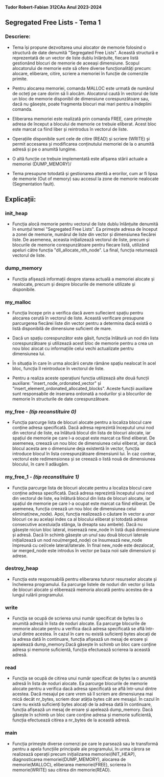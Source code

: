 **Tudor Robert-Fabian**
**312CAa**
**Anul 2023-2024**

## Segregated Free Lists - Tema 1

### Descriere:

* Tema își propune dezvoltarea unui alocator de memorie folosind o structură de date denumită "Segregated Free Lists". Această structură e reprezentată de un vector de liste dublu înlănțuite, fiecare listă gestionând blocuri de memorie de aceeași dimensiune. Scopul alocatorului de memorie este să ofere diverse funcționalități precum: alocare, eliberare, citire, scriere a memoriei în funcție de comenzile primite.

* Pentru alocarea memoriei, comanda MALLOC este urmată de numărul de octeți pe care dorim să îi alocăm. Alocatorul caută în vectorul de liste un bloc de memorie disponibil de dimensiune corespunzătoare sau, dacă nu găsește, poate fragmenta blocuri mai mari pentru a îndeplini comanda.

* Eliberarea memoriei este realizată prin comanda FREE, care primește adresa de început a blocului de memorie ce trebuie eliberat. Acest bloc este marcat ca fiind liber și reintrodus în vectorul de liste.

* Operațiile disponibile sunt cele de citire (READ) și scriere (WRITE) și permit accesarea și modificarea conținutului memoriei de la o anumită adresă și pe o anumită lungime.

* O altă funcție ce trebuie implementată este afișarea stării actuale a memoriei (DUMP_MEMORY)/

* Tema presupune totodată și gestionarea atentă a erorilor, cum ar fi lipsa de memorie (Out of memory) sau accesul la zone de memorie nealocate (Segmentation fault).


## Explicații:

### init_heap
* Funcția alocă memorie pentru vectorul de liste dublu înlănțuite denumită în enunțul temei "Segregated Free Lists". Ea primește adresa de început a zonei de memorie, numărul de liste din vector și dimensiunea fiecărei liste. De asemenea, aceasta inițializează vectorul de liste, precum și blocurile de memorie corespunzătoare pentru fiecare listă, utilizând apeluri către funcția "dll_allocate_nth_node". La final, funcția returnează vectorul de liste.


### dump_memory

* Funcția afișează informații despre starea actuală a memoriei alocate și nealocate, precum și despre blocurile de memorie utilizate și disponibile.


### my_malloc

* Funcția începe prin a verifica dacă avem sufiecient spațiu pentru alocarea cerută în vectorul de liste. Această verificare presupune parcurgerea fiecărei liste din vector pentru a determina dacă există o listă disponibilă de dimensiune suficient de mare.

* Dacă un spațiu corespunzător este găsit, funcția înlătură un nod din lista corespunzătoare și utilizează acest bloc de memorie pentru a crea un nou bloc alocat cu informațiile celui vechi actualizate pentru dimensiunea lui.

* În situația în care în urma alocării cerute rămâne spațiu nealocat în acel bloc, funcția îl reintroduce în vectorul de liste.

* Pentru a realiza aceste operațiuni funcția utilizează alte două funcții auxiliare: "insert_node_ordonated_vector" și "insert_element_ordonated_allocated_blocks". Aceste funcții auxiliare sunt responsabile de inserarea ordonată a nodurilor și a blocurilor de memorie în structurile de date corespunzătoare.


### my_free - *(tip reconstituire 0)*

* Funcția parcurge lista de blocuri alocate pentru a localiza blocul care conține adresa specificată. Dacă adresa reprezintă începutul unui nod din vectorul de liste, ea înlătură blocul din lista de blocuri alocate, iar spațiul de memorie pe care l-a ocupat este marcat ca fiind eliberat. De asemenea, creează un nou bloc de dimensiunea celui eliberat, iar dacă blocul acesta are o dimensiune deja existentă în vector, funcția introduce blocul în lista corespunzătoare dimensiunii lui. În caz contrar, vectorul este redimensionea și se creează o listă nouă de dimensiunea blocului, în care îl adăugăm.


### my_free_1 - *(tip reconstituire 1)*

* Funcția parcurge lista de blocuri alocate pentru a localiza blocul care conține adresa specificată. Dacă adresa reprezintă începutul unui nod din vectorul de liste, ea înlătură blocul din lista de blocuri alocate, iar spațiul de memorie pe care l-a ocupat este marcat ca fiind eliberat. De asemenea, funcția creează un nou bloc de dimensiunea celui eliminat(new_node). Apoi, funcția realizează o căutare în vector a unor blocuri ce au același index ca al blocului eliberat și totodată adrese consecutive acestuia(la stânga, la dreapta sau ambele). Dacă nu găsește niciun bloc lateral, inserează new_node în listă după dimensiune și adresă. Dacă în schimb găsește un unul sau două blocuri laterale inițializează un nod nou(merged_node) ce însumează new_node împreună cu cel/cele lateral/laterale. În final new_node este dezalocat, iar merged_node este introdus în vector pe baza noii sale dimensiuni și adrese.


### destroy_heap

* Funcția este responsabilă pentru eliberarea tuturor resurselor alocate și încheierea programului. Ea parcurge listele de noduri din vector și lista de blocuri alocate și eliberează memoria alocată pentru acestea de-a lungul rulării programului.


### write

* Funcția se ocupă de scrierea unui număr specificat de bytes la o anumită adresă în lista de noduri alocate. Ea parcurge blocurile de memorie alocate pentru a verifica dacă adresa specificată se află într-unul dintre acestea. În cazul în care nu există suficienți bytes alocați de la adresa dată în continuare, funcția afișează un mesaj de eroare și apealează dump_memory.Dacă găsește în schimb un bloc care conține adresa și memorie suficientă, funcția efectuează scrierea la această adresă.


### read

* Funcția se ocupă de citirea unui număr specificat de bytes la o anumită adresă în lista de noduri alocate. Ea parcurge blocurile de memorie alocate pentru a verifica dacă adresa specificată se află într-unul dintre acestea. Dacă mesajul pe care vrem să îl scriem are dimensiunea mai mică decât nr_bytes, scriem doar atâția bytes cât are mesajul. În cazul în care nu există suficienți bytes alocați de la adresa dată în continuare, funcția afișează un mesaj de eroare și apelează dump_memory. Dacă găsește în schimb un bloc care conține adresa și memorie suficientă, funcția efectuează citirea a nr_bytes de la această adresă.


### main

* Funcția primește diverse comenzi pe care le parsează sau le transformă pentru a apela funcțiile principale ale programului, în urma cărora se realizează operații precum inițializarea memoriei(INIT_HEAP), diagnosticarea memoriei(DUMP_MEMORY), alocarea de memorie(MALLOC), eliberarea memoriei(FREE), scrierea în memorie(WRITE) sau citirea din memorie(READ).




